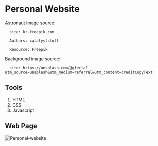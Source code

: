 # Personal Website
Astronaut image source:

      site: kr.freepik.com 
      
      Authors: catalyststuff
      
      Resource: Freepik

Background image source: 

      site: https://unsplash.com/@gferla?utm_source=unsplash&utm_medium=referral&utm_content=creditCopyText


## Tools
1. HTML
2. CSS
3. Javascript


## Web Page
 <img src="https://github.com/Innoddu/personal_website/assets/70001944/f9fa260b-ade1-4903-be73-594fc0f14d8e" alt="Personal-website">
   
